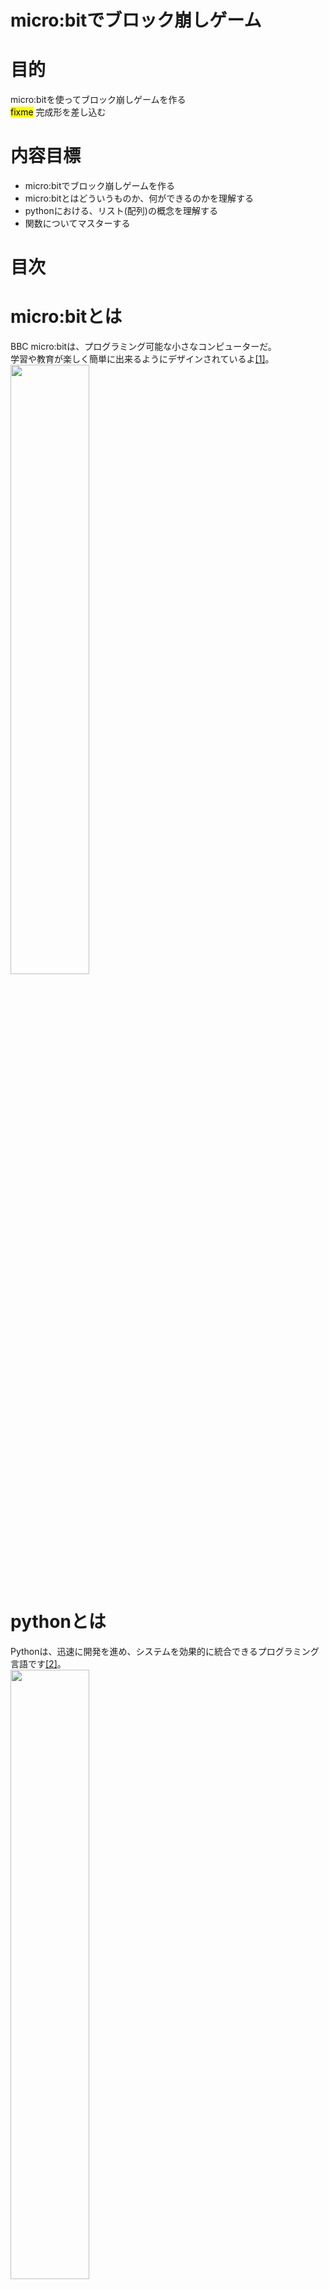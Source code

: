 # micro:bitでブロック崩しゲーム
# 目的
micro:bitを使ってブロック崩しゲームを作る<br>
<mark>fixme</mark> 完成形を差し込む

# 内容目標
- micro:bitでブロック崩しゲームを作る
- micro:bitとはどういうものか、何ができるのかを理解する
- pythonにおける、リスト(配列)の概念を理解する
- 関数についてマスターする
# 目次
# micro:bitとは
BBC micro:bitは、プログラミング可能な小さなコンピューターだ。<br>
学習や教育が楽しく簡単に出来るようにデザインされているよ[[1]](https://groklearning.com/)。<br>
<img src="./image/microbit.jpg" width="50%" height=50%>

# pythonとは
Pythonは、迅速に開発を進め、システムを効果的に統合できるプログラミング言語です[[2]](https://www.python.org/)。<br>
<img src="./image/python.png" width="50%" height=50%>

# コーディング
## プログラム全体図
- ①初期位置にブロックを配置<br>
<img src="./gif/step1.gif" width="10%" height="10%">

- ②一定時間経過でブロックが落下<br>
<img src="./gif/step2.gif" width="10%" height="10%">

- ③一番下まで落ちたら、ブロックをそこに配置<br>
<img src="./gif/step2.gif" width="10%" height="10%">

- ④新しいブロックを生成<br>
<img src="./gif/step3.gif" width="10%" height="10%">

- ⑤一列揃ったらその列を消去<br>
<img src="./gif/step4.gif" width="10%" height="10%">

- ★★一旦完成★★
- Ex. 消したブロックより上のブロックを落とす
- Ex. 効果音を付ける
- Ex. ブロックの種類を追加

Exは順不同。<br>
## micro:bitの紹介(10min)
### LED表示<br>
#### 5×5のLEDディスプレイ（発光ダイオード）<br>
<img src="./gif/led.gif" width="25%" height="25%">

### ボタン操作<br>
#### 2つのボタン（左Aボタン、右Bボタン）<br>
<img src="./gif/button.gif" width="25%" height="25%">

### 様々なセンサ<br>
- 加速度計<br>
- 磁力計（コンパス）<br>
- 温度センサー<br>
- Bluetooth<br>
- ラジオ通信（他のmicro:bitと通信する）<br>
- 外部入出力ピン（金色のパッド部分）<br>
### 簡単なLED点灯デモ(5min)
#### 指定した場所のLEDを点灯<br>
```python: python
flash(x, y, 明るさ)
```
#### (2, 2) の位置に明るさ9で点灯
```python: demo1.py
flash(2, 2, 9)
```
#### micro:bitで実行
↓のコマンドを TERMINAL で実行する<br>
```bash: TERMINAL
uflash demo.py
```
↓のようにLEDが光れば成功！<br><br>
<img src="./image/demo.png" width="20%" height="20%">

#### x座標とy座標について<br>
- x: よこの位置 0（左）〜4（右）<br>
- y: たての位置 0（上）〜4（下）<br>
<img src="./image/zahyo.png" width="20%" height="20%">

#### 明るさについて<br>
- 0(真っ暗)〜9(一番明るい)<br>
#### 関数について<br>
<mark>fixme</mark> 画像が欲しい<br>

#### (0, 4)の位置に明るさ6で点灯してみよう<br>
<u>demo.py</u>のプログラムを、(0, 4)の位置に明るさ6で点灯させるプログラムに書き換えてください。

↓の画像のように光れば成功!<br><br>
<img src="./image/demo1.png" width="20%" height="20%">

<details><summary>答え</summary>

```python:demo.py
flash(0, 4, 6)
```
</details>

#### 以下のプログラムを実行した時、どのLEDが光るかを考えてみてください<br>
```python:python
flash(2, 0, 9)
flash(2, 1, 9)
flash(2, 2, 9)
flash(2, 3, 9)
flash(2, 4, 9)
```
<details><summary>答え</summary>
<img src="./image/prac1.png" width="20%" height="20%">
</details>

### Work①,②: 落ちるブロックを作ろう(10min)
ここでは、ブロックが一定時間ごとに落ちていくプログラムを作っていきます。<br>
↓完成形<br><br>
<img src="./gif/main1.gif" width="25%" height="25%">

このために、<br>
- ①初期位置(一番上の真ん中)にブロック表示<br>
- ②そのブロックを一定時間ごとに落とす<br>

という順番でプログラミングをしていきます！<br>

#### ①初期位置にブロックを表示<br>
まずは、一番上の真ん中(x = 2, y = 0)の位置にLEDを点灯するプログラムを作っていきます。<br>
これが、ゲームを開始したときのブロックの初期位置になります。<br>

- main.pyを開く<br>
今までは練習のため、demo.pyというファイルにプログラムを書いていました。<br>
ここからは実際にブロック崩しゲームを作っていくので、本番用のファイル(main.py)を開いてください。<br>
ここからは、プログラムはこの<mark>main.py</mark>に記述していきます。<br>

- 座標を変数で指定できるようにする<br>
これまではflashの引数には直接数字を入れていました(ex. flash(2,2,6))。<br>
しかし、今後のために、LEDを点灯する座標は変数で指定できるようにしておきましょう。<br>
なので、x と y という変数を作成し、初期値を代入してください。<br>
初期値は、一番上の真ん中の位置にしてください。<br>
<details><summary>答え</summary>

```python:demo.py
x = 2
y = 0
```
</details>

その後、(x,y)の位置に、明るさ9で点灯するプログラムを作成してください<br>

<details><summary>答え</summary>

```python:demo.py
x = 2
y = 0
flash(x, y, 9)
```
</details>

- 繰り返し処理<br>
現時点のプログラムは、(x, y)を指定し、その座標のLEDを明るさ9で点灯させるというものです。<br>
このプログラムでは、LEDを一回光らせたらプログラムが終了しています。<br>
点灯し続けているので"繰り返している"と錯覚するかもしれませんが、 PC から電源が供給され続けているので光っているだけです。<br>
一定時間経過ごとにブロックを落とすためにはプログラムは終了してほしくないので、繰り返し処理を追加します<br>
pythonには二種類の繰り返し(ループ)がったのを覚えていますか？<br>
<details><summary>答え</summary>

** for(回数繰り返し) **
```python:demo.py
for i in range(10):
```
** while(条件繰り返し) **
```python:demo.py
while True:
```
</details>
```python:ヒント
import random
#5 ~ 10 の乱数を生成
random.randint(5, 10)
```

- 実行して確認
```bash:TERMINAL
uflash main.py
```
micro:bitをパソコンに繋げて、上記のコマンドを実行してみてください。<br>
プログラムが合っていれば、実行する度に光る位置が変わるはずです。<br>

#### ブロックが落下するようにする
- 繰り返し処理<br>
今のプログラムでは、LEDを光らせて、プログラムが終了しています。<br>
まずは、LEDを光らせるプログラムをずっと繰り返すようにしましょう<br>
"ずっと繰り返す"は、pythonではどう書いていたでしょうか。<br>
```python
while True:
  処理①
  処理②
  ...
```
- クイズ<br>
以下のプログラムを実行すると、横一列にLEDが全て点灯します。なぜでしょうか？<br>
```python
while True:
  x = random.randint(0, 4)
  flash(x, 0, 9)
```
ヒントは、以下のプログラムを実行すると、縦一列にLEDが点灯します。<br>
```python:python
flash(2, 0, 9)
flash(2, 1, 9)
flash(2, 2, 9)
flash(2, 3, 9)
flash(2, 4, 9)
```

- y座標を変数で指定する<br>
現在のプログラムでは、flash関数のy座標は数値の0を入れています。<br>
 y という変数に0を代入し、flash関数のy座標には変数の y を入れてください<br>
変数への代入は、willeループより上部分で行ってください<br>

- y座標を1ずつ足す(インクリメント)<br>
whileループの中で、LEDを表示した後に、yの数値を +1 してください。<br>

- クイズ<br>
上記のプログラムで上手くいかない理由を考えてみてください<br>

- 
#### A/Bボタンで左右に動かす

### 着地したブロックを記録しよう(20min)
- 落ちたブロックを「床」として記録
- 落ちたらその場所にブロックを固定し、次のブロックを出す
### 一列揃ったら消そう(15min)
### リスト(配列とは)
- リストと配列は厳密には違うけど、同じものだと思ってくれていい
### 一列揃ったら消すプログラムを書こう
### 一列消したらブロックが降ってくるようにしよう

## まとめ
## 参考文献
[1] https://groklearning.com/<br>
[2] https://www.python.org/<br>
[3] https://microbit.org/ja/<br>
[4] https://microbit-micropython.readthedocs.io/en/v2-docs/<br>
[5] https://microbit-micropython.readthedocs.io/ja/latest/<br>


This material benefited from the assistance of ChatGPT.

Kazuma Aoyama(bloodtune65@gmail.com)